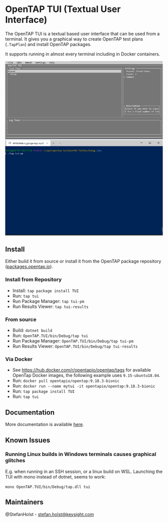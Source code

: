 # OpenTAP TUI (Textual User Interface)
The OpenTAP TUI is a textual based user interface that can be used from a terminal. It gives you a graphical way to create OpenTAP test plans (`.TapPlan`) and install OpenTAP packages.

It supports running in almost every terminal including in Docker containers.

![](doc/images/TUI.jpg)
![](doc/images/Tui-Pm.gif)

## Install
Either build it from source or install it from the OpenTAP package repository ([packages.opentap.io](https://packages.opentap.io)).

### Install from Repository
- Install: `tap package install TUI`
- Run: `tap tui`
- Run Package Manager: `tap tui-pm`
- Run Results Viewer: `tap tui-results`

### From source
- Build: `dotnet build`
- Run: `OpenTAP.TUI/bin/Debug/tap tui`
- Run Package Manager: `OpenTAP.TUI/bin/Debug/tap tui-pm`
- Run Results Viewer: `OpenTAP.TUI/bin/Debug/tap tui-results`

### Via Docker
- See https://hub.docker.com/r/opentapio/opentap/tags for available OpenTap Docker images, the following example uses `9.15-ubuntu18.04`.
- Run: `docker pull opentapio/opentap:9.18.3-bionic`
- Run: `docker run --name mytui -it opentapio/opentap:9.18.3-bionic`
- Run: `tap package install TUI`
- Run: `tap tui`

## Documentation
More documentation is available [here](https://stefanholst.github.io/opentap-tui/).

## Known Issues

### Running Linux builds in Windows terminals causes graphical glitches
E.g. when running in an SSH session, or a linux build on WSL.
Launching the TUI with mono instead of dotnet, seems to work: 

`mono OpenTAP.TUI/bin/Debug/tap.dll tui`

## Maintainers
@StefanHolst - stefan.holst@keysight.com
